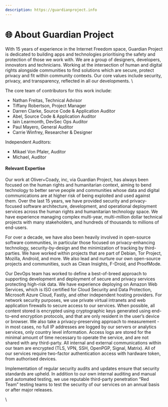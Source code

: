 ```yaml
---
description: https://guardianproject.info
---
```


# 🌐 About Guardian Project

With 15 years of experience in the Internet Freedom space, Guardian Project is dedicated to building apps and technologies prioritising the safety and protection of those we work with. We are a group of designers, developers, innovators and technicians. Working at the intersection of human and digital rights alongside communities to find solutions which are secure, protect privacy and fit within community contexts. Our core values include security, privacy, and transparency, reflected in all our developments. \


The core team of contributors for this work include:

* Nathan Freitas, Technical Advisor &#x20;
* Tiffany Robertson, Project Manager
* Darren Clarke, Source Code & Application Auditor
* Abel, Source Code & Application Auditor
* Iain Learmonth, DevSec Ops Auditor&#x20;
* Paul Mayero, General Auditor
* Carrie Winfrey, Researcher & Designer

Independent Auditors:

* Mikael Von Pfaler, Auditor
* Michael, Auditor

#### Relevant Expertise

Our work at Oliver+Coady, inc, via Guardian Project, has always been focused on the human rights and humanitarian context, aiming to bend technology to better serve people and communities whose data and digital communications are at higher risk of being exploited and used against them. Over the last 15 years, we have provided security and privacy-focused software architecture, development, and operational deployment services across the human rights and humanitarian technology space.  We have experience managing complex multi-year, multi-million dollar technical projects with many stakeholders, and hundreds of thousands to millions of end-users.



For over a decade, we have also been heavily involved in open-source software communities, in particular those focused on privacy-enhancing technology, security-by-design and the minimization of tracking by third-parties. We have worked within projects that are part of Debian, Tor Project, Mozilla, Android, and more. We also lead and nurture our own open-source projects and communities, such as Clean Insights, F-Droid, and ProofMode.&#x20;



Our DevOps team has worked to define a best-of-breed approach to supporting development and deployment of secure and privacy services protecting high-risk data. We have experience deploying on Amazon Web Services, which is ISO certified for Cloud Security and Data Protection, Microsoft Azure Cloud, Fastly, and other independent hosting providers. For network security purposes, we use private virtual intranets and web application firewalls to secure access to our services. When possible, all content stored is encrypted using cryptographic keys generated using end-to-end encryption protocols, and that are only resident in the user’s device or browser. We also take a privacy-preserving approach to measurement - in most cases, no full IP addresses are logged by our servers or analytics services, only country level information. Access logs are stored for the minimal amount of time necessary to operate the service, and are not shared with any third-party. All internal and external communications within our team are encrypted (TLS, VPN, SSH, OpenPGP, Signal, Matrix). All of our services require two-factor authentication access with hardware token, from authorised devices.



Implementation of regular security audits and updates ensure that security standards are upheld. In addition to our own internal auditing and manual and automated testing, we use reputable third-party penetration “Red Team” testing teams to test the security of our services on an annual basis or after major releases.

\
